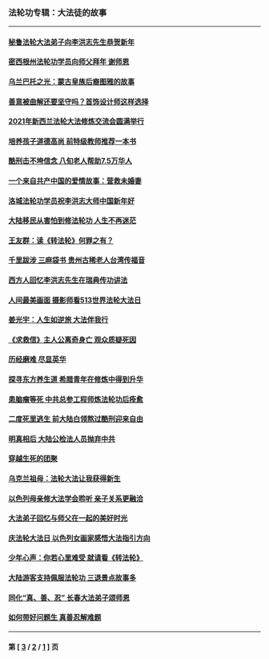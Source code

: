 ### 法轮功专辑：大法徒的故事
---
#### [秘鲁法轮大法弟子向李洪志先生恭贺新年](../../pages/nf1147481/n13540182.md?01310430) 
#### [密西根州法轮功学员向师父拜年 谢师恩](../../pages/nf1147481/n13538183.md?01310430) 
#### [乌兰巴托之光：蒙古皇族后裔图雅的故事](../../pages/nf1147481/n13155759.md?01310430) 
#### [善意被曲解还要坚守吗？首饰设计师这样选择](../../pages/nf1147481/n13077575.md?01310430) 
#### [2021年新西兰法轮大法修炼交流会圆满举行](../../pages/nf1147481/n13033149.md?01310430) 
#### [培养孩子道德高尚 前特级教师推荐一本书](../../pages/nf1147481/n12938640.md?01310430) 
#### [酷刑击不垮信念 八旬老人帮助7.5万华人](../../pages/nf1147481/n12880712.md?01310430) 
#### [一个来自共产中国的爱情故事：营救未婚妻](../../pages/nf1147481/n12778386.md?01310430) 
#### [洛城法轮功学员祝李洪志大师中国新年好](../../pages/nf1147481/n12724685.md?01310430) 
#### [大陆移民从害怕到修法轮功 人生不再迷茫](../../pages/nf1147481/n12414325.md?01310430) 
#### [王友群：读《转法轮》何罪之有？](../../pages/nf1147481/n12408647.md?01310430) 
#### [千里跋涉 三麻袋书 贵州古稀老人台湾传福音](../../pages/nf1147481/n12198750.md?01310430) 
#### [西方人回忆李洪志先生在瑞典传功讲法](../../pages/nf1147481/n12099607.md?01310430) 
#### [人间最美画面 摄影师看513世界法轮大法日](../../pages/nf1147481/n12094118.md?01310430) 
#### [姜光宇：人生如逆旅 大法伴我行](../../pages/nf1147481/n12088664.md?01310430) 
#### [《求救信》主人公离奇身亡 观众质疑死因](../../pages/nf1147481/n11845215.md?01310430) 
#### [历经磨难 尽显英华](../../pages/nf1147481/n11723297.md?01310430) 
#### [探寻东方养生道 希腊青年在修炼中得到升华](../../pages/nf1147481/n11494502.md?01310430) 
#### [患脑瘤等死 中共总参工程师炼法轮功后痊愈](../../pages/nf1147481/n11466682.md?01310430) 
#### [二度死里逃生 前大陆白领熬过酷刑迎来自由](../../pages/nf1147481/n11368594.md?01310430) 
#### [明真相后 大陆公检法人员抛弃中共](../../pages/nf1147481/n11358618.md?01310430) 
#### [穿越生死的团聚](../../pages/nf1147481/n11258922.md?01310430) 
#### [乌克兰祖母：法轮大法让我获得新生](../../pages/nf1147481/n11269457.md?01310430) 
#### [以色列母亲修大法学会聆听 亲子关系更融洽](../../pages/nf1147481/n11268195.md?01310430) 
#### [大法弟子回忆与师父在一起的美好时光](../../pages/nf1147481/n11267759.md?01310430) 
#### [庆法轮大法日 以色列女画家感悟大法指引方向](../../pages/nf1147481/n11267735.md?01310430) 
#### [少年心声：你若心里难受 就请看《转法轮》](../../pages/nf1147481/n11267496.md?01310430) 
#### [大陆游客支持佩服法轮功 三退景点故事多](../../pages/nf1147481/n11267378.md?01310430) 
#### [同化“真、善、忍” 长春大法弟子颂师恩](../../pages/nf1147481/n11266497.md?01310430) 
#### [如何带好问题生 真善忍解难题](../../pages/nf1147481/n11243655.md?01310430) 

---
#### 第 [ [3](./3.md?01310430) / [2](./2.md?01310430) / [1](./1.md?01310430) ] 页
